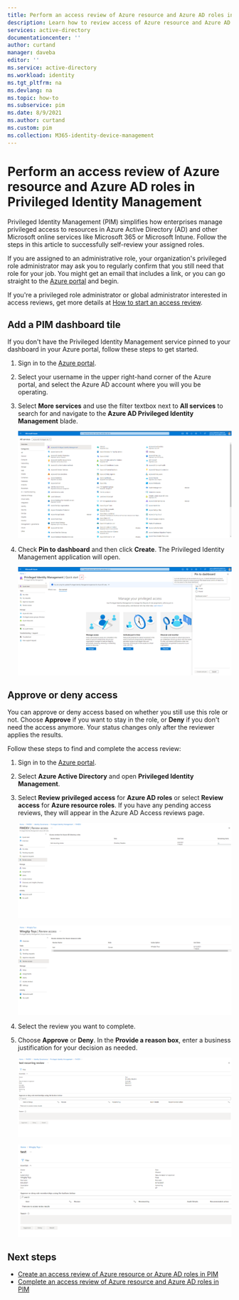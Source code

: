 ```yaml
---
title: Perform an access review of Azure resource and Azure AD roles in Privileged Identity Management - Azure AD | Microsoft Docs
description: Learn how to review access of Azure resource and Azure AD roles in Azure AD Privileged Identity Management (PIM).
services: active-directory
documentationcenter: ''
author: curtand
manager: daveba
editor: ''
ms.service: active-directory
ms.workload: identity
ms.tgt_pltfrm: na
ms.devlang: na
ms.topic: how-to
ms.subservice: pim
ms.date: 8/9/2021
ms.author: curtand
ms.custom: pim
ms.collection: M365-identity-device-management
---
```



# Perform an access review of Azure resource and Azure AD roles in Privileged Identity Management

Privileged Identity Management (PIM) simplifies how enterprises manage privileged access to resources in Azure Active Directory (AD) and other Microsoft online services like Microsoft 365 or Microsoft Intune. Follow the steps in this article to successfully self-review your assigned roles.

If you are assigned to an administrative role, your organization's privileged role administrator may ask you to regularly confirm that you still need that role for your job. You might get an email that includes a link, or you can go straight to the [Azure portal](https://portal.azure.com) and begin.

If you're a privileged role administrator or global administrator interested in access reviews, get more details at [How to start an access review](pim-create-azuread-roles-and-resource-roles-review.md).

## Add a PIM dashboard tile

If you don't have the Privileged Identity Management service pinned to your dashboard in your Azure portal, follow these steps to get started.

1. Sign in to the [Azure portal](https://portal.azure.com/).
2. Select your username in the upper right-hand corner of the Azure portal, and select the Azure AD account where you will you be operating.
3. Select **More services** and use the filter textbox next to **All services** to search for and navigate to the **Azure AD Privileged Identity Management** blade.
 
     <kbd>![Screenshot of Privileged Identity Management blade when selected under all services](media/pim-perform-azuread-roles-and-resource-roles-review/all-services.png) </kbd>

4. Check **Pin to dashboard** and then click **Create**. The Privileged Identity Management application will open.

    <kbd>![Screenshot of the pin to dashboard selection on the Privileged Identity Management application](media/pim-perform-azuread-roles-and-resource-roles-review/pin-to-dashboard.png) </kbd>

## Approve or deny access

You can approve or deny access based on whether you still use this role or not. Choose **Approve** if you want to stay in the role, or **Deny** if you don't need the access anymore. Your status changes only after the reviewer applies the results.

Follow these steps to find and complete the access review:

1. Sign in to the [Azure portal](https://portal.azure.com/).
1. Select **Azure Active Directory** and open **Privileged Identity Management**.
1. Select **Review privileged access** for **Azure AD roles** or select **Review access** for **Azure resource roles**. If you have any pending access reviews, they will appear in the Azure AD Access reviews page.

   <kbd>![Screenshot of Privileged Identity Management application, with Review access blade selected for Azure AD roles](media/pim-perform-azuread-roles-and-resource-roles-review/rbac-access-review-azure-ad-complete.png)</kbd>

   <kbd>![Screenshot of Privileged Identity Management application, with Review access blade selected for Azure resource roles](media/pim-perform-azuread-roles-and-resource-roles-review/rbac-access-review-azure-resource-complete.png)</kbd>

1. Select the review you want to complete.
1. Choose **Approve** or **Deny**. In the **Provide a reason box**, enter a business justification for your decision as needed.

     <kbd>![Screenshot of Privileged Identity Management application, with the selected Access Review for Azure AD roles](media/pim-perform-azuread-roles-and-resource-roles-review/rbac-access-review-azure-ad-completed.png)</kbd>

     <kbd>![Screenshot of Privileged Identity Management application, with the selected Access Review for Azure resource roles](media/pim-perform-azuread-roles-and-resource-roles-review/rbac-access-review-azure-resource-completed.png)</kbd>


## Next steps

- [Create an access review of Azure resource or Azure AD roles in PIM](pim-create-azuread-roles-and-resource-roles-review.md)
- [Complete an access review of Azure resource and Azure AD roles in PIM](pim-complete-azuread-roles-and-resource-roles-review.md)
